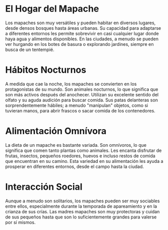 # El Hogar del Mapache
Los mapaches son muy versátiles y pueden habitar en diversos lugares, desde densos bosques hasta áreas urbanas. Su capacidad para adaptarse a diferentes entornos les permite sobrevivir en casi cualquier lugar donde haya agua y alimentos disponibles. En las ciudades, a menudo se pueden ver hurgando en los botes de basura o explorando jardines, siempre en busca de un tentempié.

# Hábitos Nocturnos
A medida que cae la noche, los mapaches se convierten en los protagonistas de su mundo. Son animales nocturnos, lo que significa que son más activos después del anochecer. Utilizan su excelente sentido del olfato y su aguda audición para buscar comida. Sus patas delanteras son sorprendentemente hábiles; a menudo "manipulan" objetos, como si tuvieran manos, para abrir frascos o sacar comida de los contenedores.

# Alimentación Omnívora
La dieta de un mapache es bastante variada. Son omnívoros, lo que significa que comen tanto plantas como animales. Les encanta disfrutar de frutas, insectos, pequeños roedores, huevos e incluso restos de comida que encuentran en su camino. Esta variedad en su alimentación les ayuda a prosperar en diferentes entornos, desde el campo hasta la ciudad.

# Interacción Social
Aunque a menudo son solitarios, los mapaches pueden ser muy sociables entre ellos, especialmente durante la temporada de apareamiento y en la crianza de sus crías. Las madres mapaches son muy protectoras y cuidan de sus pequeños hasta que son lo suficientemente grandes para valerse por sí mismos.